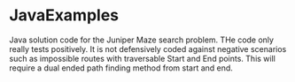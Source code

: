 # JavaExamples
Java solution code for the Juniper Maze search problem. THe code only really tests positively. It is not defensively coded against negative scenarios such as impossible routes with traversable Start and End points. This will require a dual ended path finding method from start and end. 
